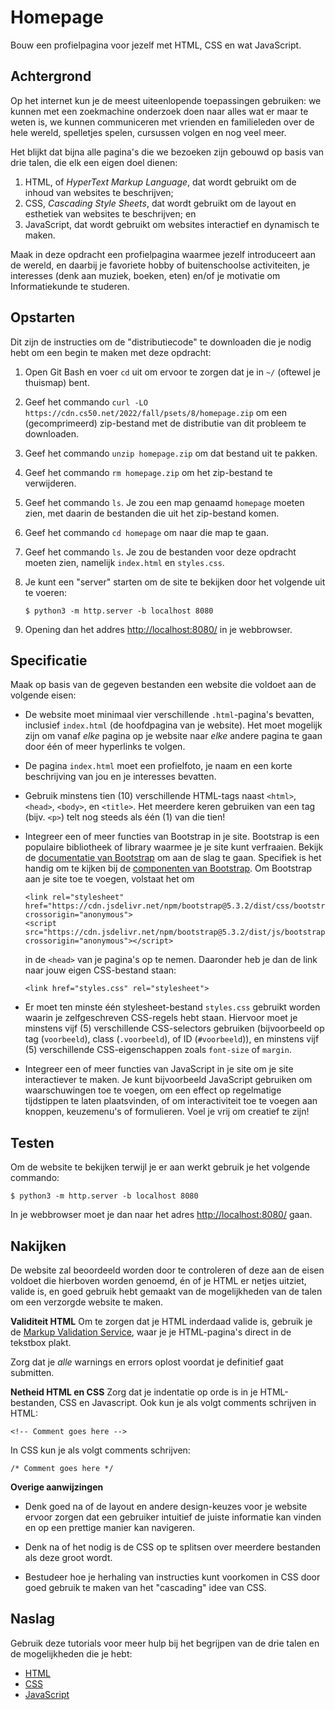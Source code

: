 # Homepage

Bouw een profielpagina voor jezelf met HTML, CSS en wat JavaScript.

## Achtergrond

Op het internet kun je de meest uiteenlopende toepassingen gebruiken: we kunnen met een zoekmachine onderzoek doen naar alles wat er maar te weten is, we kunnen communiceren met vrienden en familieleden over de hele wereld, spelletjes spelen, cursussen volgen en nog veel meer.

Het blijkt dat bijna alle pagina's die we bezoeken zijn gebouwd op basis van drie talen, die elk een eigen doel dienen:

1. HTML, of _HyperText Markup Language_, dat wordt gebruikt om de inhoud van websites te beschrijven;
2. CSS, _Cascading Style Sheets_, dat wordt gebruikt om de layout en esthetiek van websites te beschrijven; en
3. JavaScript, dat wordt gebruikt om websites interactief en dynamisch te maken.

Maak in deze opdracht een profielpagina waarmee jezelf introduceert aan de wereld, en daarbij je favoriete hobby of buitenschoolse activiteiten, je interesses (denk aan muziek, boeken, eten) en/of je motivatie om Informatiekunde te studeren.

## Opstarten

Dit zijn de instructies om de "distributiecode" te downloaden die je nodig hebt om een begin te maken met deze opdracht:

1.  Open Git Bash en voer `cd` uit om ervoor te zorgen dat je in `~/` (oftewel je thuismap) bent.

2.  Geef het commando `curl -LO https://cdn.cs50.net/2022/fall/psets/8/homepage.zip` om een (gecomprimeerd) zip-bestand met de distributie van dit probleem te downloaden.

3.  Geef het commando `unzip homepage.zip` om dat bestand uit te pakken.

4.  Geef het commando `rm homepage.zip` om het zip-bestand te verwijderen.

5.  Geef het commando `ls`. Je zou een map genaamd `homepage` moeten zien, met daarin de bestanden die uit het zip-bestand komen.

6.  Geef het commando `cd homepage` om naar die map te gaan.

7.  Geef het commando `ls`. Je zou de bestanden voor deze opdracht moeten zien, namelijk `index.html` en `styles.css`.

8.  Je kunt een "server" starten om de site te bekijken door het volgende uit te voeren:

        $ python3 -m http.server -b localhost 8080

9. Opening dan het addres <http://localhost:8080/> in je webbrowser.

## Specificatie

Maak op basis van de gegeven bestanden een website die voldoet aan de volgende eisen:

*   De website moet minimaal vier verschillende `.html`-pagina's bevatten, inclusief `index.html`  (de hoofdpagina van je website). Het moet mogelijk zijn om vanaf *elke* pagina op je website naar *elke* andere pagina te gaan door één of meer hyperlinks te volgen.

*   De pagina `index.html` moet een profielfoto, je naam en een korte beschrijving van jou en je interesses bevatten.

*   Gebruik minstens tien (10) verschillende HTML-tags naast `<html>`, `<head>`, `<body>`, en `<title>`. Het meerdere keren gebruiken van een tag (bijv. `<p>`) telt nog steeds als één (1) van die tien!

*   Integreer een of meer functies van Bootstrap in je site. Bootstrap is een populaire bibliotheek of library waarmee je je site kunt verfraaien. Bekijk de [documentatie van Bootstrap](https://getbootstrap.com/docs/5.3/) om aan de slag te gaan. Specifiek is het handig om te kijken bij de [componenten van Bootstrap](https://getbootstrap.com/docs/5.3/components/). Om Bootstrap aan je site toe te voegen, volstaat het om

        <link rel="stylesheet" href="https://cdn.jsdelivr.net/npm/bootstrap@5.3.2/dist/css/bootstrap.min.css" crossorigin="anonymous">
        <script src="https://cdn.jsdelivr.net/npm/bootstrap@5.3.2/dist/js/bootstrap.bundle.min.js" crossorigin="anonymous"></script>

    in de `<head>` van je pagina's op te nemen. Daaronder heb je dan de link naar jouw eigen CSS-bestand staan:

        <link href="styles.css" rel="stylesheet">

*   Er moet ten minste één stylesheet-bestand `styles.css` gebruikt worden waarin je zelfgeschreven CSS-regels hebt staan. Hiervoor moet je minstens vijf (5) verschillende CSS-selectors gebruiken (bijvoorbeeld op tag (`voorbeeld`), class (`.voorbeeld`), of ID (`#voorbeeld`)), en minstens vijf (5) verschillende CSS-eigenschappen zoals `font-size` of `margin`.

*   Integreer een of meer functies van JavaScript in je site om je site interactiever te maken. Je kunt bijvoorbeeld JavaScript gebruiken om waarschuwingen toe te voegen, om een effect op regelmatige tijdstippen te laten plaatsvinden, of om interactiviteit toe te voegen aan knoppen, keuzemenu's of formulieren. Voel je vrij om creatief te zijn!

## Testen

Om de website te bekijken terwijl je er aan werkt gebruik je het volgende commando:

    $ python3 -m http.server -b localhost 8080

In je webbrowser moet je dan naar het adres <http://localhost:8080/> gaan.

## Nakijken

De website zal beoordeeld worden door te controleren of deze aan de eisen voldoet die hierboven worden genoemd, én of je HTML er netjes uitziet, valide is, en goed gebruik hebt gemaakt van de mogelijkheden van de talen om een verzorgde website te maken.

**Validiteit HTML** Om te zorgen dat je HTML inderdaad valide is, gebruik je de [Markup Validation Service](https://validator.w3.org/#validate_by_input), waar je je HTML-pagina's direct in de tekstbox plakt.

Zorg dat je *alle* warnings en errors oplost voordat je definitief gaat submitten.

**Netheid HTML en CSS** Zorg dat je indentatie op orde is in je HTML-bestanden, CSS en Javascript. Ook kun je als volgt comments schrijven in HTML:

    <!-- Comment goes here -->

In CSS kun je als volgt comments schrijven:

    /* Comment goes here */

**Overige aanwijzingen**

* Denk goed na of de layout en andere design-keuzes voor je website ervoor zorgen dat een gebruiker intuitief de juiste informatie kan vinden en op een prettige manier kan navigeren.

* Denk na of het nodig is de CSS op te splitsen over meerdere bestanden als deze groot wordt.

* Bestudeer hoe je herhaling van instructies kunt voorkomen in CSS door goed gebruik te maken van het "cascading" idee van CSS.

## Naslag

Gebruik deze tutorials voor meer hulp bij het begrijpen van de drie talen en de mogelijkheden die je hebt:

* [HTML](https://www.w3schools.com/html/)
* [CSS](https://www.w3schools.com/css/)
* [JavaScript](https://www.w3schools.com/js/)
